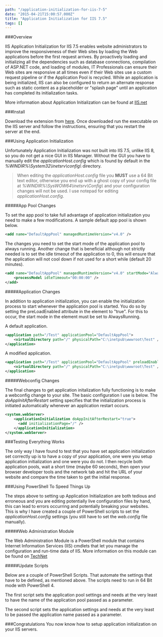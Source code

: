 ```yaml
---
path: "/application-initialization-for-iis-7-5"
date: "2015-04-21T15:00:57.000Z"
title: "Application Initialization for IIS 7.5"
tags: []
---
```


###Overview

IIS Application Initialization for IIS 7.5 enables website administrators to
improve the responsiveness of their Web sites by loading the Web applications
before the first request arrives. By proactively loading and initializing all
the dependencies such as database connections, compilation of ASP.NET code, and
loading of modules, IT Professionals can ensure their Web sites are responsive
at all times even if their Web sites use a custom request pipeline or if the
Application Pool is recycled. While an application is being initialized, IIS can
also be configured to return an alternate response such as static content as a
placeholder or "splash page" until an application has completed its
initialization tasks.

More information about Application Initialization can be found at
[IIS.net](http://www.iis.net/configreference/system.webserver/applicationinitialization)

###Install

Download the extension from
[here](http://www.iis.net/downloads/microsoft/application-initialization). Once
downloaded run the executable on the IIS server and follow the instructions,
ensuring that you restart the server at the end.

###Using Application Initialization

Unfortunately Application Initialization was not built into IIS 7.5, unlike IIS
8, so you do not get a nice GUI in IIS Manager. Without the GUI you have to
manually edit the _applicationHost.config_ which is found by default in the
_%WINDIR%\System32\inetsrv\config\\_ directory.

> When editing the _applicationHost.config_ file you **MUST** use a 64 Bit text
> editor, otherwise you end up with a ghost copy of your config file at
> _%WINDIR%\SysWOW64\inetsrv\Config\\_ and your configuration changes will not
> be used. I use notepad for editing _applicationHost.config_.

#####App Pool Changes

To set the app pool to take full advantage of application initialization you
need to make a few modifications. A sample default app pool is shown below.

```xml
<add name="DefaultAppPool" managedRuntimeVersion="v4.0" />
```

The changes you need to set the start mode of the application pool to always
running. Another change that is beneficial although not strictly needed is to
set the idle timeout of the application to 0, this will ensure that the
application will not cool down if not used for a short while (default 20
minutes).

```xml
<add name="DefaultAppPool" managedRuntimeVersion="v4.0" startMode="AlwaysRunning">
    <processModel idleTimeout="00:00:00" />
</add>
```

#####Application Changes

In addition to application initialization, you can enable the initialization
process to start whenever the application pool is started. You do so by setting
the preLoadEnabled attribute in the <application> element to "true". For this to
occur, the start mode in the <applicationPool> element must be set to
AlwaysRunning.

A default application.

```xml
<application path="/Test" applicationPool="DefaultAppPool">
    <virtualDirectory path="/" physicalPath="C:\inetpub\wwwroot\Test" />
</application>
```

A modified application.

```xml
<application path="/Test" applicationPool="DefaultAppPool" preloadEnabled="true">
    <virtualDirectory path="/" physicalPath="C:\inetpub\wwwroot\Test" />
</application>
```

#####Webconfig Changes

The final changes to get application initalization fully functioning is to make
a webconfig change to your site. The basic configuration I use is below. The
_doAppInitAfterRestart_ setting specifies that the initialization process is
initiated automatically whenever an application restart occurs.

```xml
<system.webServer>
    <applicationInitialization doAppInitAfterRestart="true">
      <add initializationPage="/" />
    </applicationInitialization>
</system.webServer>
```

###Testing Everything Works

The only way I have found to test that you have set application initialization
set correctly up is to have a copy of your application, one were you setup
application initialization and one were you do not. I then recycle both
application pools, wait a short time (maybe 60 seconds), then open your browser
developer tools and the network tab and hit the URL of your website and compare
the time taken to get the initial response.

###Using PowerShell To Speed Things Up

The steps above to setting up Application Initialization are both tedious and
erroneous and you are editing potentially live configuration files by hand, this
can lead to errors occurring and potentially breaking your websites. This is why
I have created a couple of PowerShell scripts to set the
_applicationHost.config_ settings (you still have to set the _web.config_ file
manually).

#####Web Administration Module

The Web Administration Module is a PowerShell module that contains Internet
Information Services (IIS) cmdlets that let you manage the configuration and
run-time data of IIS. More information on this module can be found on
[TechNet](https://technet.microsoft.com/en-us/library/ee790599.aspx)

#####Update Scripts

Below are a couple of PowerShell Scripts. That automate the settings that have
to be defined, as mentioned above. The scripts need to run in 64 Bit mode with
PowerShell 4.

The first script sets the application pool settings and needs at the very least
to have the name of the application pool passed as a parameter.

The second script sets the application settings and needs at the very least to
be passed the application name passed as a parameter.

<script src="https://gist.github.com/InsidersByte/dce82ff36431b56b09bb.js"></script>

###Congratulations You now know how to setup application initialization on your
IIS servers.
